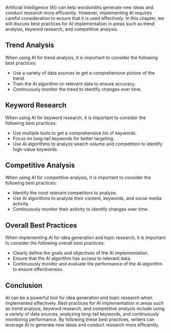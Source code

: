 

Artificial Intelligence (AI) can help wordsmiths generate new ideas and conduct research more efficiently. However, implementing AI requires careful consideration to ensure that it is used effectively. In this chapter, we will discuss best practices for AI implementation in areas such as trend analysis, keyword research, and competitive analysis.

Trend Analysis
--------------

When using AI for trend analysis, it is important to consider the following best practices:

* Use a variety of data sources to get a comprehensive picture of the trend.
* Train the AI algorithm on relevant data to ensure accuracy.
* Continuously monitor the trend to identify changes over time.

Keyword Research
----------------

When using AI for keyword research, it is important to consider the following best practices:

* Use multiple tools to get a comprehensive list of keywords.
* Focus on long-tail keywords for better targeting.
* Use AI algorithms to analyze search volume and competition to identify high-value keywords.

Competitive Analysis
--------------------

When using AI for competitive analysis, it is important to consider the following best practices:

* Identify the most relevant competitors to analyze.
* Use AI algorithms to analyze their content, keywords, and social media activity.
* Continuously monitor their activity to identify changes over time.

Overall Best Practices
----------------------

When implementing AI for idea generation and topic research, it is important to consider the following overall best practices:

* Clearly define the goals and objectives of the AI implementation.
* Ensure that the AI algorithm has access to relevant data.
* Continuously monitor and evaluate the performance of the AI algorithm to ensure effectiveness.

Conclusion
----------

AI can be a powerful tool for idea generation and topic research when implemented effectively. Best practices for AI implementation in areas such as trend analysis, keyword research, and competitive analysis include using a variety of data sources, analyzing long-tail keywords, and continuously monitoring performance. By following these best practices, writers can leverage AI to generate new ideas and conduct research more efficiently.

